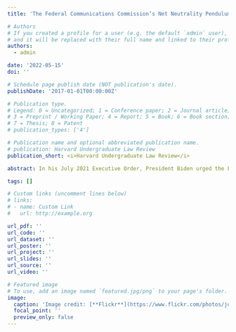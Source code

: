 ```yaml
---
title: 'The Federal Communications Commission’s Net Neutrality Pendulum: Bipartisan Congressional Legislation Can Stop It'

# Authors
# If you created a profile for a user (e.g. the default `admin` user), write the username (folder name) here
# and it will be replaced with their full name and linked to their profile.
authors:
  - admin

date: '2022-05-15'
doi: ''

# Schedule page publish date (NOT publication's date).
publishDate: '2017-01-01T00:00:00Z'

# Publication type.
# Legend: 0 = Uncategorized; 1 = Conference paper; 2 = Journal article;
# 3 = Preprint / Working Paper; 4 = Report; 5 = Book; 6 = Book section;
# 7 = Thesis; 8 = Patent
# publication_types: ['4']

# Publication name and optional abbreviated publication name.
# publication: Harvard Undergraduate Law Review
publication_short: <i>Harvard Undergraduate Law Review</i>

abstract: In his July 2021 Executive Order, President Biden urged the Federal Communications Commission (FCC) “to restore net neutrality rules undone by the prior administration.” Net neutrality, a term coined by Professor Tim Wu at Columbia Law School in 2002, is the network design principle that all traffic on the internet should be treated the same so that the users of a network, not the operator of the network, decide what the network is used for. The FCC’s approach to net neutrality, however, has swung back and forth as the partisan makeup of FCC leadership changes according to the presidential party. In this article, I delve into what net neutrality is, how the FCC has oscillated on net neutrality rules under different administrations in the past two decades, and how bipartisan Congressional legislation can bring this net neutrality pendulum to rest for the best interests of consumers, internet service providers, and the entire internet ecosystem.

tags: []

# Custom links (uncomment lines below)
# links:
# - name: Custom Link
#   url: http://example.org

url_pdf: ''
url_code: ''
url_dataset: ''
url_poster: ''
url_project: ''
url_slides: ''
url_source: ''
url_video: ''

# Featured image
# To use, add an image named `featured.jpg/png` to your page's folder.
image:
  caption: 'Image credit: [**Flickr**](https://www.flickr.com/photos/josephgruber/15109096143/)'
  focal_point: ''
  preview_only: false
---
```

